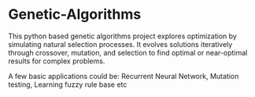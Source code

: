 # Genetic-Algorithms
This python based genetic algorithms project explores optimization by simulating natural selection processes. It evolves solutions iteratively through crossover, mutation, and selection to find optimal or near-optimal results for complex problems.

A few basic applications could be: Recurrent Neural Network, Mutation testing, Learning fuzzy rule base etc
